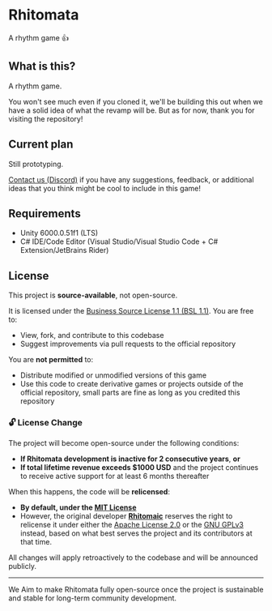 # Rhitomata
A rhythm game 👍

## What is this?

A rhythm game.

You won't see much even if you cloned it, we'll be building this out when we have a solid idea of what the revamp will be. But as for now, thank you for visiting the repository!

## Current plan

Still prototyping.

[Contact us (Discord)](https://discord.gg/Jg7ECbxttm) if you have any suggestions, feedback, or additional ideas that you think might be cool to include in this game!

## Requirements

- Unity 6000.0.51f1 (LTS)
- C# IDE/Code Editor (Visual Studio/Visual Studio Code + C# Extension/JetBrains Rider)

## License

This project is **source-available**, not open-source.

It is licensed under the [Business Source License 1.1 (BSL 1.1)](https://mariadb.com/bsl11/). You are free to:
- View, fork, and contribute to this codebase
- Suggest improvements via pull requests to the official repository

You are **not permitted** to:
- Distribute modified or unmodified versions of this game
- Use this code to create derivative games or projects outside of the official repository, small parts are fine as long as you credited this repository

### 🔓 License Change

The project will become open-source under the following conditions:

- **If Rhitomata development is inactive for 2 consecutive years**, **or**
- **If total lifetime revenue exceeds $1000 USD** and the project continues to receive active support for at least 6 months thereafter

When this happens, the code will be **relicensed**:

- **By default, under the [MIT License](https://opensource.org/licenses/MIT)**
- However, the original developer [**Rhitomaic**](https://github.com/Rhitomaic) reserves the right to relicense it under either the [Apache License 2.0](https://www.apache.org/licenses/LICENSE-2.0) or the [GNU GPLv3](https://www.gnu.org/licenses/gpl-3.0.html) instead, based on what best serves the project and its contributors at that time.

All changes will apply retroactively to the codebase and will be announced publicly.

---

We Aim to make Rhitomata fully open-source once the project is sustainable and stable for long-term community development.
